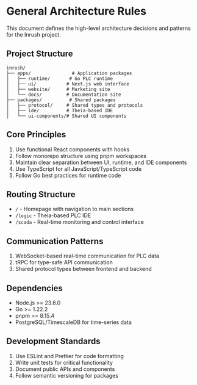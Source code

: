 # General Architecture Rules

This document defines the high-level architecture decisions and patterns for the Inrush project.

## Project Structure

```
inrush/
├── apps/               # Application packages
│   ├── runtime/       # Go PLC runtime
│   ├── ui/           # Next.js web interface
│   ├── website/      # Marketing site
│   └── docs/         # Documentation site
├── packages/          # Shared packages
│   ├── protocol/     # Shared types and protocols
│   ├── ide/          # Theia-based IDE
│   └── ui-components/# Shared UI components
```

## Core Principles

1. Use functional React components with hooks
2. Follow monorepo structure using pnpm workspaces
3. Maintain clear separation between UI, runtime, and IDE components
4. Use TypeScript for all JavaScript/TypeScript code
5. Follow Go best practices for runtime code

## Routing Structure

- `/` - Homepage with navigation to main sections
- `/logic` - Theia-based PLC IDE
- `/scada` - Real-time monitoring and control interface

## Communication Patterns

1. WebSocket-based real-time communication for PLC data
2. tRPC for type-safe API communication
3. Shared protocol types between frontend and backend

## Dependencies

- Node.js >= 23.6.0
- Go >= 1.22.2
- pnpm >= 8.15.4
- PostgreSQL/TimescaleDB for time-series data

## Development Standards

1. Use ESLint and Prettier for code formatting
2. Write unit tests for critical functionality
3. Document public APIs and components
4. Follow semantic versioning for packages
